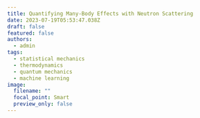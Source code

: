```yaml
---
title: Quantifying Many-Body Effects with Neutron Scattering
date: 2023-07-19T05:53:47.038Z
draft: false
featured: false
authors:
  - admin
tags:
  - statistical mechanics
  - thermodynamics
  - quantum mechanics
  - machine learning
image:
  filename: ""
  focal_point: Smart
  preview_only: false
---
```

